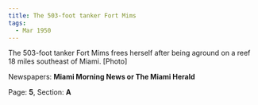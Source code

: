 ```yaml
---  
title: The 503-foot tanker Fort Mims  
tags:  
  - Mar 1950  
---  
```

  
The 503-foot tanker Fort Mims frees herself after being aground on a reef 18 miles southeast of Miami. [Photo]  
  
Newspapers: **Miami Morning News or The Miami Herald**  
  
Page: **5**, Section: **A** 
